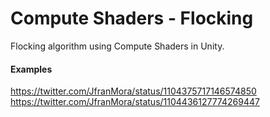 # Compute Shaders - Flocking 
Flocking algorithm using Compute Shaders in Unity.

#### Examples
https://twitter.com/JfranMora/status/1104375717146574850  
https://twitter.com/JfranMora/status/1104436127774269447
